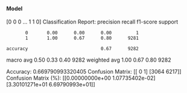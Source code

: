 #### Model
[0 0 0 ... 1 1 0]
Classification Report:
              precision    recall  f1-score   support

           0       0.00      0.00      0.00         1
           1       1.00      0.67      0.80      9281

    accuracy                           0.67      9282
   macro avg       0.50      0.33      0.40      9282
weighted avg       1.00      0.67      0.80      9282

Accuracy: 0.669790993320405
Confusion Matrix:
[[   0    1]
 [3064 6217]]
Confusion Matrix (%):
[[0.00000000e+00 1.07735402e-02]
 [3.30101271e+01 6.69790993e+01]]
